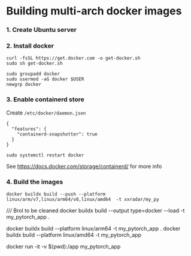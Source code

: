 # Building multi-arch docker images

### 1. Create Ubuntu server
### 2. Install docker
```
curl -fsSL https://get.docker.com -o get-docker.sh
sudo sh get-docker.sh
```
```
sudo groupadd docker
sudo usermod -aG docker $USER
newgrp docker
```
### 3. Enable containerd store
Create `/etc/docker/daemon.json`
```
{
  "features": {
    "containerd-snapshotter": true
  }
}
```
```
sudo systemctl restart docker
```
See https://docs.docker.com/storage/containerd/ for more info
### 4. Build the images 
```
docker buildx build --push --platform linux/arm/v7,linux/arm64/v8,linux/amd64  -t xxradar/my_py
```



/// Brol to be cleaned
docker buildx build --output type=docker --load -t my_pytorch_app .

docker buildx build --platform linux/arm64  -t my_pytorch_app .
docker buildx build --platform linux/amd64  -t my_pytorch_app 


docker run -it -v $(pwd):/app  my_pytorch_app
